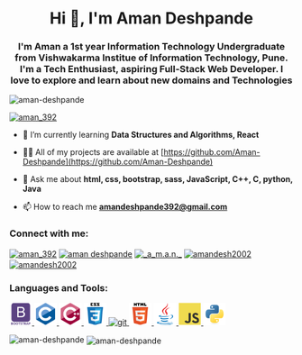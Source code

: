 <h1 align="center">Hi 👋, I'm Aman Deshpande</h1>
<h3 align="center">I'm Aman a 1st year Information Technology Undergraduate from Vishwakarma Institue of Information Technology, Pune. I'm a Tech Enthusiast, aspiring Full-Stack Web Developer. I love to explore and learn about new domains and Technologies</h3>

<p align="left"> <img src="https://komarev.com/ghpvc/?username=aman-deshpande&label=Profile%20views&color=0e75b6&style=flat" alt="aman-deshpande" /> </p>

<p align="left"> <a href="https://twitter.com/aman_392" target="blank"><img src="https://img.shields.io/twitter/follow/aman_392?logo=twitter&style=for-the-badge" alt="aman_392" /></a> </p>

- 🌱 I’m currently learning **Data Structures and Algorithms, React**

- 👨‍💻 All of my projects are available at [https://github.com/Aman-Deshpande](https://github.com/Aman-Deshpande)

- 💬 Ask me about **html, css, bootstrap, sass, JavaScript, C++, C, python, Java**

- 📫 How to reach me **amandeshpande392@gmail.com**

<h3 align="left">Connect with me:</h3>
<p align="left">
<a href="https://twitter.com/aman_392" target="blank"><img align="center" src="https://raw.githubusercontent.com/rahuldkjain/github-profile-readme-generator/master/src/images/icons/Social/twitter.svg" alt="aman_392" height="30" width="40" /></a>
<a href="https://linkedin.com/in/aman deshpande" target="blank"><img align="center" src="https://raw.githubusercontent.com/rahuldkjain/github-profile-readme-generator/master/src/images/icons/Social/linked-in-alt.svg" alt="aman deshpande" height="30" width="40" /></a>
<a href="https://instagram.com/_a_m.a.n._" target="blank"><img align="center" src="https://raw.githubusercontent.com/rahuldkjain/github-profile-readme-generator/master/src/images/icons/Social/instagram.svg" alt="_a_m.a.n._" height="30" width="40" /></a>
<a href="https://www.hackerrank.com/amandesh2002" target="blank"><img align="center" src="https://raw.githubusercontent.com/rahuldkjain/github-profile-readme-generator/master/src/images/icons/Social/hackerrank.svg" alt="amandesh2002" height="30" width="40" /></a>
<a href="https://auth.geeksforgeeks.org/user/amandesh2002" target="blank"><img align="center" src="https://raw.githubusercontent.com/rahuldkjain/github-profile-readme-generator/master/src/images/icons/Social/geeks-for-geeks.svg" alt="amandesh2002" height="30" width="40" /></a>
</p>

<h3 align="left">Languages and Tools:</h3>
<p align="left"> <a href="https://getbootstrap.com" target="_blank"> <img src="https://raw.githubusercontent.com/devicons/devicon/master/icons/bootstrap/bootstrap-plain-wordmark.svg" alt="bootstrap" width="40" height="40"/> </a> <a href="https://www.cprogramming.com/" target="_blank"> <img src="https://raw.githubusercontent.com/devicons/devicon/master/icons/c/c-original.svg" alt="c" width="40" height="40"/> </a> <a href="https://www.w3schools.com/cpp/" target="_blank"> <img src="https://raw.githubusercontent.com/devicons/devicon/master/icons/cplusplus/cplusplus-original.svg" alt="cplusplus" width="40" height="40"/> </a> <a href="https://www.w3schools.com/css/" target="_blank"> <img src="https://raw.githubusercontent.com/devicons/devicon/master/icons/css3/css3-original-wordmark.svg" alt="css3" width="40" height="40"/> </a> <a href="https://git-scm.com/" target="_blank"> <img src="https://www.vectorlogo.zone/logos/git-scm/git-scm-icon.svg" alt="git" width="40" height="40"/> </a> <a href="https://www.w3.org/html/" target="_blank"> <img src="https://raw.githubusercontent.com/devicons/devicon/master/icons/html5/html5-original-wordmark.svg" alt="html5" width="40" height="40"/> </a> <a href="https://www.java.com" target="_blank"> <img src="https://raw.githubusercontent.com/devicons/devicon/master/icons/java/java-original.svg" alt="java" width="40" height="40"/> </a> <a href="https://developer.mozilla.org/en-US/docs/Web/JavaScript" target="_blank"> <img src="https://raw.githubusercontent.com/devicons/devicon/master/icons/javascript/javascript-original.svg" alt="javascript" width="40" height="40"/> </a> <a href="https://www.python.org" target="_blank"> <img src="https://raw.githubusercontent.com/devicons/devicon/master/icons/python/python-original.svg" alt="python" width="40" height="40"/> </a> </p>

<p><img align="left" src="https://github-readme-stats.vercel.app/api/top-langs?username=aman-deshpande&show_icons=true&locale=en&layout=compact" alt="aman-deshpande" /></p>

<p>&nbsp;<img align="center" src="https://github-readme-stats.vercel.app/api?username=aman-deshpande&show_icons=true&locale=en" alt="aman-deshpande" /></p>
